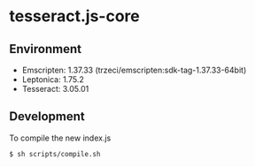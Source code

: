 tesseract.js-core
=================

## Environment

- Emscripten: 1.37.33 (trzeci/emscripten:sdk-tag-1.37.33-64bit)
- Leptonica: 1.75.2
- Tesseract: 3.05.01

## Development

To compile the new index.js

```bash
$ sh scripts/compile.sh
```
